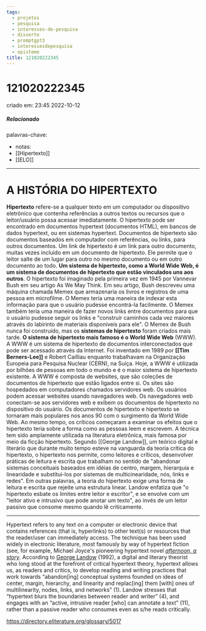 ```yaml
---
tags:
  - projetos
  - pesquisa
  - interesses-de-pesquisa
  - disserte
  - promptgpt3
  - interessesdepesquisa
  - episteme
title: 121020222345
---
```

# 121020222345
criado em: 23:45 2022-10-12

##### Relacionado
palavras-chave: 

- notas:
- [[Hipertexto]]
- [[ELO]]

---
# A HISTÓRIA DO HIPERTEXTO

**Hipertexto** refere-se a qualquer texto em um computador ou dispositivo eletrônico que contenha referências a outros textos ou recursos que o leitor/usuário possa acessar imediatamente. O hipertexto pode ser encontrado em documentos hypertext (documentos HTML), em bancos de dados hypertext, ou em sistemas hypertext. Documentos de hipertexto são documentos baseados em computador com referências, ou links, para outros documentos. Um link de hipertexto é um link para outro documento, muitas vezes incluído em um documento de hipertexto. Ele permite que o leitor salte de um lugar para outro no mesmo documento ou em outro documento ao todo. **Um sistema de hipertexto, como a World Wide Web, é um sistema de documentos de hipertexto que estão vinculados uns aos outros**. O hipertexto foi imaginado pela primeira vez em 1945 por Vannevar Bush em seu artigo As We May Think. Em seu artigo, Bush descreveu uma máquina chamada Memex que armazenaria os livros e registros de uma pessoa em microfilme. O Memex teria uma maneira de indexar esta informação para que o usuário pudesse encontrá-la facilmente. O Memex também teria uma maneira de fazer novos links entre documentos para que o usuário pudesse seguir os links e "construir caminhos cada vez maiores através do labirinto de materiais disponíveis para ele". O Memex de Bush nunca foi construído, mas os **sistemas de hipertexto** foram criados mais tarde. **O sistema de hipertexto mais famoso é o World Wide Web** (WWW). A WWW é um sistema de hipertexto de documentos interconectados que pode ser acessado através da Internet. Foi inventado em 1989 por **[[Tim Berners-Lee]]** e Robert Cailliau enquanto trabalhavam na Organização Europeia para Pesquisa Nuclear (CERN), na Suíça. Hoje, a WWW é utilizada por bilhões de pessoas em todo o mundo e é o maior sistema de hipertexto existente. A WWW é composta de websites, que são coleções de documentos de hipertexto que estão ligados entre si. Os sites são hospedados em computadores chamados servidores web. Os usuários podem acessar websites usando navegadores web. Os navegadores web conectam-se aos servidores web e exibem os documentos de hipertexto no dispositivo do usuário. Os documentos de hipertexto e hipertexto se tornaram mais populares nos anos 90 com o surgimento da World Wide Web. Ao mesmo tempo, os críticos começaram a examinar os efeitos que o hipertexto teria sobre a forma como as pessoas leem e escrevem. A técnica tem sido amplamente utilizada na literatura eletrônica, mais famosa por meio da ficção hipertexto. Segundo [[George Landow]], um teórico digital e literário que durante muito tempo esteve na vanguarda da teoria crítica do hipertexto, o hipertexto nos permite, como leitores e críticos, desenvolver práticas de leitura e escrita que trabalham no sentido de "abandonar sistemas conceituais baseados em idéias de centro, margem, hierarquia e linearidade e substituí-los por sistemas de multicinearidade, nós, links e redes". Em outras palavras, a teoria do hipertexto exige uma forma de leitura e escrita que rejeite uma estrutura linear. Landow enfatiza que "o hipertexto esbate os limites entre leitor e escritor", e se envolve com um "leitor ativo e intrusivo que pode anotar um texto", ao invés de um leitor passivo que consome mesmo quando lê criticamente.

---

Hypertext refers to any text on a computer or electronic device that contains references (that is, hyperlinks) to other text(s) or resources that the reader/user can immediately access. The technique has been used widely in electronic literature, most famously by way of hypertext fiction (see, for example, Michael Joyce's pioneering hypertext novel [_afternoon, a story_](http://directory.eliterature.org/individual-work/309). According to [George Landow](http://directory.eliterature.org/author/4225) (1992), a digital and literary theorist who long stood at the forefront of critical hypertext theory, hypertext allows us, as readers and critics, to develop reading and writing practices that work towards “abandon[ing] conceptual systems founded on ideas of center, margin, hierarchy, and linearity and replac[ing] them [with] ones of multilinearity, nodes, links, and networks” (1). Landow stresses that “hypertext blurs the boundaries between reader and writer” (4), and engages with an “active, intrusive reader [who] can annotate a text” (11), rather than a passive reader who consumes even as s/he reads critically.

https://directory.eliterature.org/glossary/5017